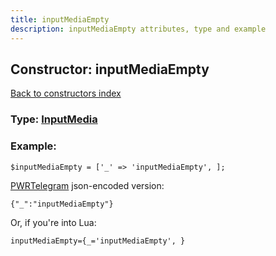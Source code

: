 ```yaml
---
title: inputMediaEmpty
description: inputMediaEmpty attributes, type and example
---
```

## Constructor: inputMediaEmpty  
[Back to constructors index](index.md)






### Type: [InputMedia](../types/InputMedia.md)


### Example:

```
$inputMediaEmpty = ['_' => 'inputMediaEmpty', ];
```  

[PWRTelegram](https://pwrtelegram.xyz) json-encoded version:

```
{"_":"inputMediaEmpty"}
```


Or, if you're into Lua:  


```
inputMediaEmpty={_='inputMediaEmpty', }

```


